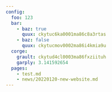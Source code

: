 ```yaml
---
config:
  foo: 123
  bar:
    - baz: true
      quux: ckytuc6ka0001ma86c8a3rtas
    - baz: false
      quux: ckytucmov0002ma86i4kmia9u
  corge:
    grault: ckytud4cl0003ma86fxziituh
    garply: 3.141592654
  pages:
    - test.md
    - news/20220120-new-website.md
---
```

